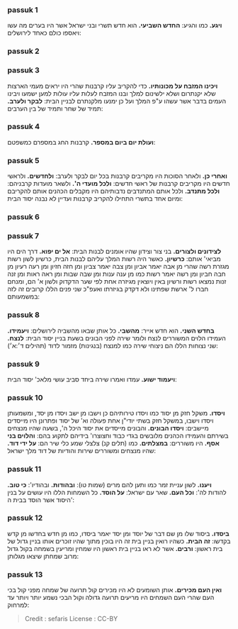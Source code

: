 
### passuk 1
<b>ויגע.</b> כמו והגיע:
<b>החדש השביעי.</b> הוא חדש תשרי ובני ישראל אשר היו בערים מה עשו ויאספו כולם כאחד לירושלים:

### passuk 2

### passuk 3
<b>ויכינו המזבח על מכונותיו.</b> כדי להקריב עליו קרבנות שהרי היו יראים מעמי הארצות שלא יקנתרום ושלא ילשינום למלך ובנו המזבח לעלות עליו עולות למען ישמעו ויבינו העמים בדבר אשר עשהו ע"פ המלך ועל כן ימנעו מלקנתרם לבניין הבית: 
<b>לבקר ולערב.</b> תמיד של שחר ותמיד של בין הערבים:

### passuk 4
<b>ועולת יום ביום במספר.</b> קרבנות החג במספרם כמשפטם:

### passuk 5
<b>ואחרי כן.</b> ולאחר הסוכות היו מקריבים קרבנות בכל יום לבקר ולערב:
<b>ולחדשים.</b> ולראשי חדשים היו מקריבים קרבנות של ראשי חדשים:
<b>ולכל מועדי ה'.</b> ולשאר מועדות קרבניהם:
<b>ולכל מתנדב.</b> ולכל אותם המתנדבים נדבותיהם היו מקבלים הכהנים אותם להקריבם ומיום אחד בתשרי התחילו להקריב קרבנות ועדיין לא נבנה יסוד הבית:

### passuk 6

### passuk 7
<b>לצידונים ולצורים.</b> בני צור וצידון שהיו אומנים לבנות הבית:
<b>אל ים יפוא.</b> דרך הים היו מביאי' אותם:
<b>כרשיון.</b> כאשר היה רשות המלך עליהם לבנות הבית, כרשיון לשון רשות מגזרת רשה שהרי מן אבה יאמר אביון ומן צבה יאמר צביון ומן חזה חזיון ומן רעה רעיון מן חבה חביון ומן רשה יאמר רשות כמו מן ענה ענות ומן שבה שבות ומן ראה ראות ומן זנה זנות נמצאו רשות ורשיון באין ויוצאין מגיזרה אחת לפי שער הדקדוק ולשון א' הם, ומנחם חברו ל' ארשת שפתינו ולא דקדק בגיזרתו ואעפ"כ שני פנים הללו קרובים זה לזה במשמעותם:

### passuk 8
<b>בחדש השני.</b> הוא חדש אייר:
<b>מהשבי.</b> כל אותן שבאו מהשביה לירושלים:
<b>ויעמידו.</b> העמידו הלוים המשוררים לנצח ולומר שירה לפני הבונים בשעת בניין יסוד הבית:
<b>לנצח.</b> שני נצוחות הללו הם ניצוחי שירה כמו למנצח (בנגינות) מזמור לדוד (תהילים ד׳:א׳):

### passuk 9
<b>ויעמוד ישוע.</b> עמדו ואמרו שירה ביחד סביב עושי מלאכ' יסוד הבית:

### passuk 10
<b>ויסדו.</b> משקל חזק מן יסוד כמו ויסדו טירותיהם כן וישבו מן ישב ויסדו מן יסד, ומשמעותן ויסדו וישבו, במשקל חזק בשתי יודי"ן אחת פעולה וא' של יסוד ופתרונן היו מייסדים מיישבים: 
<b>ויסדו הבונים.</b> והבונים מייסדים את יסוד היכל ה', בשעה שהיו מנצחים בשירתם והעמידו הכהנים מלובשים בגדי כבוד וחצוצרו' בידיהם לתקוע בהם: 
<b>והלוים בני אסף.</b> היו משוררים:
<b>במצלתים.</b> כמו (תלים קנ) צלצלי שמע כלי שיר הם:
<b>על ידי דוד.</b> שהיו מנצחים ומשוררים שירות והודיות של דוד מלך ישראל:

### passuk 11
<b>ויענו.</b> לשון עניית זמר כמו ותען להם מרים (שמות טו):
<b>ובהודות.</b> ובהודיו':
<b>כי טוב.</b> להודות לה':
<b>וכל העם.</b> שאר עם ישראל:
<b>על הוסד.</b> כל השמחות הללו היו עושים על בנין היסוד אשר הוסד בבית ה':

### passuk 12
<b>ביסדו.</b> ביסוד שלו מן שם דבר של יוסד ומן יסד יאמר ביסדו, כמו מן חדש בחדשו מן קדש בקדשו: 
<b>זה הבית.</b> כשהיו רואין בניין בית זה היו בוכין מתוך שהיו זוכרים אותו בניין גדול של בית ראשון:
<b>ורבים.</b> אשר לא ראו בניין בית ראשון היו שמחין ומריעין בשמחה בקול גדול מרוב שמחתן שיצאו מגלותן:

### passuk 13
<b>ואין העם מכירים.</b> אותן השומעים לא היו מכירים קול תרועה של שמחה מפני קול בכי העם שהרי העם השמחים היו מריעים תרועה גדולה וקול הבכי נשמע יותר ויותר עד למרחוק:

>Credit : sefaris
>License : CC-BY